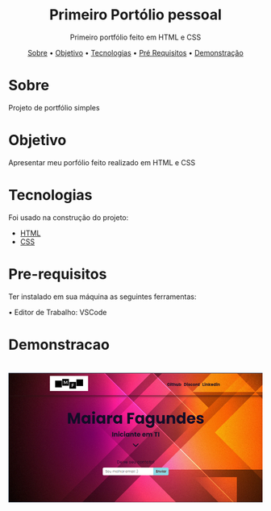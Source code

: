 <h1 align="center">Primeiro Portólio pessoal </h1>

<p align="center">Primeiro portfólio feito em HTML e CSS</p>


<p align="center"> 
 <a href="#sobre">Sobre</a> •
 <a href="#objetivo">Objetivo</a> •
 <a href="#tecnologias">Tecnologias</a> • 
 <a href="#pre-requisitos">Pré Requisitos</a> • 
 <a href="#demonstracao">Demonstração</a>
 
</p>

# Sobre
<p>Projeto de portfólio simples  </p>

# Objetivo
<p>
 Apresentar meu porfólio feito realizado em HTML e CSS
</p>

# Tecnologias
<p>Foi usado na construção do projeto:

- [HTML](https://www.w3schools.com/html/)
- [CSS](https://www.w3schools.com/css/)


</p>

# Pre-requisitos
<p>Ter instalado em sua máquina as seguintes ferramentas:

•  Editor de Trabalho: VSCode

</p>

# Demonstracao

<h1 align="center">
  <img alt="Portfólio" title="#Portfólio" src="./IMG.png" />
</h1>
